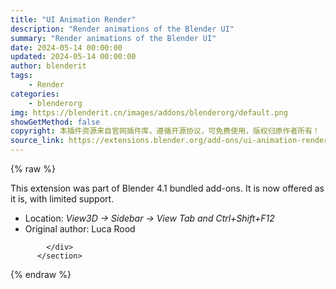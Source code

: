 ```yaml
---
title: "UI Animation Render"
description: "Render animations of the Blender UI"
summary: "Render animations of the Blender UI"
date: 2024-05-14 00:00:00
updated: 2024-05-14 00:00:00
author: blenderit
tags: 
    - Render
categories:
    - blenderorg
img: https://blenderit.cn/images/addons/blenderorg/default.png
showGetMethod: false
copyright: 本插件资源来自官网插件库，遵循开源协议，可免费使用，版权归原作者所有！
source_link: https://extensions.blender.org/add-ons/ui-animation-render/
---
```


{% raw %}
<section id="about" class="mt-3">
            <div class="box style-rich-text">
              <p>This extension was part of Blender 4.1 bundled add-ons.
It is now offered as it is, with limited support.</p>
<ul>
<li>Location: <em>View3D → Sidebar → View Tab and Ctrl+Shift+F12</em></li>
<li>Original author: Luca Rood</li>
</ul>

            </div>
          </section>
<div style="display: none">blenderorg</div>
{% endraw %}